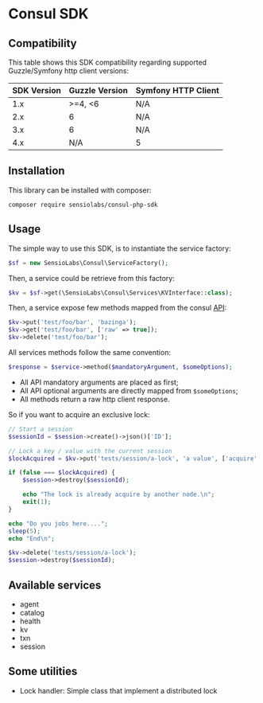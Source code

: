 Consul SDK
==========

Compatibility
-------------

This table shows this SDK compatibility regarding supported Guzzle/Symfony http client versions:

| SDK Version | Guzzle Version | Symfony HTTP Client |
| ----------- | -------------- | ------------------- |
| 1.x         | >=4, <6        | N/A                 |
| 2.x         | 6              | N/A                 |
| 3.x         | 6              | N/A                 |
| 4.x         | N/A            | 5                   |

Installation
------------

This library can be installed with composer:

    composer require sensiolabs/consul-php-sdk

Usage
-----

The simple way to use this SDK, is to instantiate the service factory:

```php
$sf = new SensioLabs\Consul\ServiceFactory();
```

Then, a service could be retrieve from this factory:

```php
$kv = $sf->get(\SensioLabs\Consul\Services\KVInterface::class);
```

Then, a service expose few methods mapped from the consul [API](https://consul.io/docs/agent/http.html):

```php
$kv->put('test/foo/bar', 'bazinga');
$kv->get('test/foo/bar', ['raw' => true]);
$kv->delete('test/foo/bar');
```

All services methods follow the same convention:

```php
$response = $service->method($mandatoryArgument, $someOptions);
```

* All API mandatory arguments are placed as first;
* All API optional arguments are directly mapped from `$someOptions`;
* All methods return a raw http client response.

So if you want to acquire an exclusive lock:

```php
// Start a session
$sessionId = $session->create()->json()['ID'];

// Lock a key / value with the current session
$lockAcquired = $kv->put('tests/session/a-lock', 'a value', ['acquire' => $sessionId])->json();

if (false === $lockAcquired) {
    $session->destroy($sessionId);

    echo "The lock is already acquire by another node.\n";
    exit(1);
}

echo "Do you jobs here....";
sleep(5);
echo "End\n";

$kv->delete('tests/session/a-lock');
$session->destroy($sessionId);
```

Available services
------------------

* agent
* catalog
* health
* kv
* txn
* session

Some utilities
--------------

* Lock handler: Simple class that implement a distributed lock
